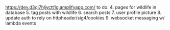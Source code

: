 https://dev.d3qi7hljyctt1g.amplifyapp.com/
to do:
4. pages for wildlife in database
5. tag posts with wildlife
6. search posts
7. user profile picture
8. update auth to rely on httpheader/sig4/cookies
9. websocket messaging w/ lambda events
